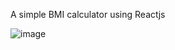 A simple BMI calculator using Reactjs 


![image](https://drive.google.com/uc?export=view&id=1iMAoULLW4Wk7VSWt3VaCMKMTHmItEdXY)
